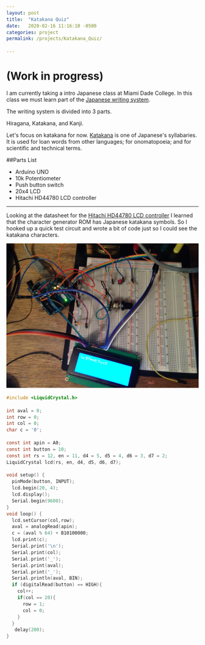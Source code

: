 ```yaml
---
layout: post
title:  "Katakana Quiz"
date:   2020-02-16 11:16:10 -0500
categories: project
permalink: /projects/Katakana_Quiz/

---
```

# (Work in progress)


I am currently taking a intro Japanese class at Miami Dade College. In this class we must learn part of the [Japanese writing system](https://en.wikipedia.org/wiki/Japanese_writing_system).

The writing system is divided into 3 parts.

Hiragana, Katakana, and Kanji.

Let's focus on katakana for now. [Katakana](https://en.wikipedia.org/wiki/Katakana) is one of Japanese's syllabaries. It is used for loan words from other languages; for onomatopoeia; and for scientific and technical terms.



##Parts List
  * Arduino UNO
  * 10k Potentiometer
  * Push button switch
  * 20x4 LCD
  * Hitachi HD44780 LCD controller
  
---

Looking at the datasheet for the [Hitachi HD44780 LCD controller](https://cdn-shop.adafruit.com/datasheets/HD44780.pdf) I learned that the character generator ROM has Japanese katakana symbols. So I hooked up a quick test circuit and wrote a bit of code just so I could see the katakana characters.


![kana4](/img/katakanaquiz4.JPG)

```c
#include <LiquidCrystal.h>

int aval = 0;
int row = 0;
int col = 0;
char c = '0';

const int apin = A0;
const int button = 10;
const int rs = 12, en = 11, d4 = 5, d5 = 4, d6 = 3, d7 = 2;
LiquidCrystal lcd(rs, en, d4, d5, d6, d7);

void setup() {
  pinMode(button, INPUT);
  lcd.begin(20, 4);
  lcd.display();
  Serial.begin(9600);
}
void loop() {
  lcd.setCursor(col,row);
  aval = analogRead(apin);
  c = (aval % 64) + B10100000;
  lcd.print(c);
  Serial.print('\n');
  Serial.print(col);
  Serial.print('_');
  Serial.print(aval);
  Serial.print('_');
  Serial.println(aval, BIN);
  if (digitalRead(button) == HIGH){
    col++;
    if(col == 20){
      row = 1;
      col = 0;  
    }
  }
   delay(200);
}
```
